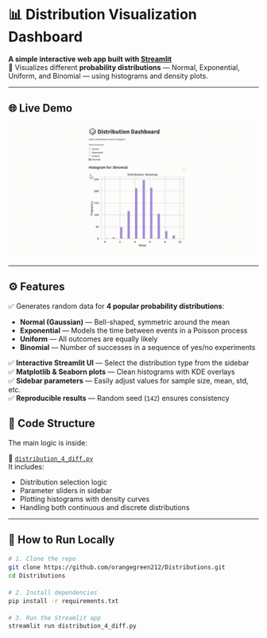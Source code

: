 # 📊 Distribution Visualization Dashboard

**A simple interactive web app built with [Streamlit](https://streamlit.io/)**  
🔬 Visualizes different **probability distributions** — Normal, Exponential, Uniform, and Binomial — using histograms and density plots.

---

## 🌐 Live Demo

<img src="https://github.com/orangegreen212/Distributions/blob/main/8%20day.gif?raw=true" width="700"/>

---

## ⚙️ Features

✅ Generates random data for **4 popular probability distributions**:
- **Normal (Gaussian)** — Bell-shaped, symmetric around the mean  
- **Exponential** — Models the time between events in a Poisson process  
- **Uniform** — All outcomes are equally likely  
- **Binomial** — Number of successes in a sequence of yes/no experiments  

✅ **Interactive Streamlit UI** — Select the distribution type from the sidebar  
✅ **Matplotlib & Seaborn plots** — Clean histograms with KDE overlays  
✅ **Sidebar parameters** — Easily adjust values for sample size, mean, std, etc.  
✅ **Reproducible results** — Random seed (`142`) ensures consistency  


## 🐍 Code Structure

The main logic is inside:

📄 [`distribution_4_diff.py`](distribution_4_diff.py)  
It includes:
- Distribution selection logic
- Parameter sliders in sidebar
- Plotting histograms with density curves
- Handling both continuous and discrete distributions

---

## 🚀 How to Run Locally

```bash
# 1. Clone the repo
git clone https://github.com/orangegreen212/Distributions.git
cd Distributions

# 2. Install dependencies
pip install -r requirements.txt

# 3. Run the Streamlit app
streamlit run distribution_4_diff.py
